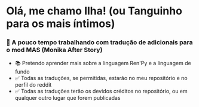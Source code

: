 # Olá, me chamo Ilha! (ou Tanguinho para os mais íntimos)

### 📝 A pouco tempo trabalhando com tradução de adicionais para o mod MAS (Monika After Story)


- 📚 Pretendo aprender mais sobre a linguagem Ren'Py e a linguagem de fundo
- ✅ Todas as traduções, se permitidas, estarão no meu repositório e no perfil do reddit
- ✅ Todas as traduções terão os devidos créditos no repositório, ou em qualquer outro lugar que forem publicadas


